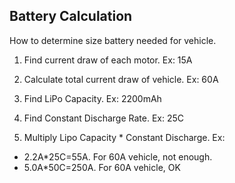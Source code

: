 
## Battery Calculation

How to determine size battery needed for vehicle.  

1. Find current draw of each motor.  Ex: 15A
2. Calculate total current draw of vehicle.  Ex: 60A

3. Find LiPo Capacity.  Ex: 2200mAh
4. Find Constant Discharge Rate.  Ex: 25C
5. Multiply Lipo Capacity * Constant Discharge.  Ex: 
  - 2.2A*25C=55A.  For 60A vehicle, not enough.
  - 5.0A*50C=250A.  For 60A vehicle, OK
